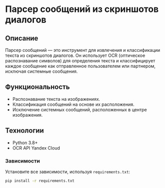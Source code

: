 # Парсер сообщений из скриншотов диалогов

## Описание
Парсер сообщений — это инструмент для извлечения и классификации текста из скриншотов диалогов. Он использует OCR (оптическое распознавание символов) для определения текста и классифицирует каждое сообщение как отправленное пользователем или партнером, исключая системные сообщения.

## Функциональность
- Распознавание текста на изображениях.
- Классификация сообщений на основе их расположения.
- Исключение системных сообщений, расположенных в центре изображения.

## Технологии
- Python 3.8+
- OCR API Yandex Cloud

### Зависимости
Установите все зависимости, используя `requirements.txt`:

```bash
pip install -r requirements.txt
